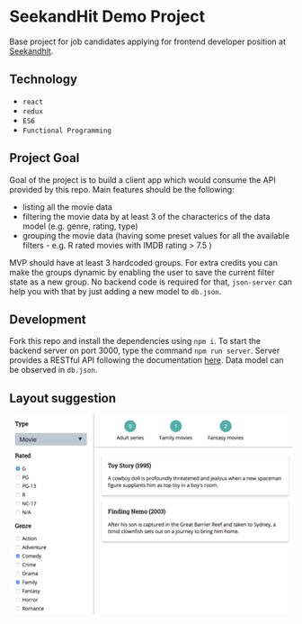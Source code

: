 # SeekandHit Demo Project

Base project for job candidates applying for frontend developer position at [Seekandhit](https://seekandhit.com/).

## Technology

* `react`
* `redux`
* `ES6`
* `Functional Programming`

## Project Goal

Goal of the project is to build a client app which would consume the API provided by this repo.
Main features should be the following:

* listing all the movie data
* filtering the movie data by at least 3 of the characterics of the data model (e.g. genre, rating, type)
* grouping the movie data (having some preset values for all the available filters - e.g. R rated movies with IMDB rating > 7.5 )

MVP should have at least 3 hardcoded groups. For extra credits you can make the groups dynamic by enabling the user to save the current filter state as a new group.
No backend code is required for that, `json-server` can help you with that by just adding a new model to `db.json`.

## Development

Fork this repo and install the dependencies using `npm i`.
To start the backend server on port 3000, type the command `npm run server`.
Server provides a RESTful API following the documentation [here](https://github.com/typicode/json-server).
Data model can be observed in `db.json`.

## Layout suggestion
![Demo](demo.png)
